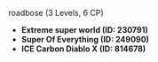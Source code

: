 roadbose (3 Levels, 6 CP)

- **Extreme super world (ID: 230791)**
- **Super Of Everything (ID: 249090)**
- **ICE Carbon Diablo X (ID: 814678)**
